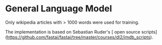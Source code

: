 # General Language Model

Only wikipedia articles with > 1000 words were used for training.

The implementation is based on Sebastian Ruder's [ open source scripts] (https://github.com/fastai/fastai/tree/master/courses/dl2/imdb_scripts).